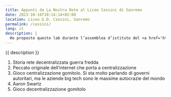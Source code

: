 ```yaml
---
title: Appunti da La Nostra Rete al Liceo Cassini di Sanremo
date: 2023-10-16T10:14:14+02:00
location: Liceo G.D. Cassini, Sanremo
permalink: /cassini/
lang: it
description: |
  Ho proposto questo lab durante l’assemblea d’istituto del <a href='https://www.liceogdcassini.it' title='il Liceo G.D. Cassini di Sanremo'>mio ex liceo</a>. Qui alcuni appunti e idee.
---
```

<p>{{ description }}</p>

1. Storia rete decentralizzata guerra fredda
2. Peccato originale dell’internet che porta a centralizzazione
3. Gioco centralizzazione gomitolo. Si sta molto parlando di governi autoritari, ma le aziende big tech sono le massime autocrazie del mondo
4. Aaron Swartz
5. Gioco decentralizzazione gomitolo
